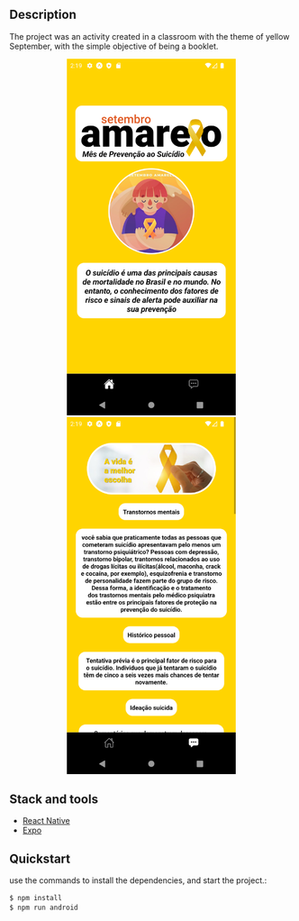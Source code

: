 ## Description

The project was an activity created in a classroom with the theme of yellow September, with the simple objective of being a booklet.

<p align="center">
<img width=300 src="./assets/img1.png"/>
<img width=300 src="./assets/img2.png"/></p>

## Stack and tools
* [React Native](https://reactnative.dev/)
* [Expo](https://expo.dev/)


## Quickstart

use the commands to install the dependencies, and start the project.:
```sh
$ npm install
$ npm run android
```